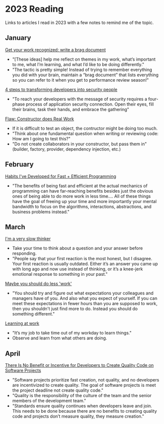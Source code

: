 # 2023 Reading

Links to articles I read in 2023 with a few notes to remind me of the topic.

## January

[Get your work recognized: write a brag document](https://jvns.ca/blog/brag-documents/)

- "[These ideas] help me reflect on themes in my work, what’s important to me, what I’m learning, and what I’d like to be doing differently."
- "The tactic is pretty simple! Instead of trying to remember everything you did with your brain, maintain a “brag document” that lists everything so you can refer to it when you get to performance review season!"

[4 steps to transforming developers into security people](https://techbeacon.com/security/4-steps-transforming-developers-security-people)

- "To reach your developers with the message of security requires a four-phase process of application security connection. Open their eyes, fill their brains, task their hands, and embrace the gathering"

[Flaw: Constructor does Real Work](http://misko.hevery.com/code-reviewers-guide/flaw-constructor-does-real-work/)

- If it is difficult to test an object, the contructor might be doing too much.
- "Think about one fundamental question when writing or reviewing code: How am I going to test this?"
- "Do not create collaborators in your constructor, but pass them in" (builder, factory, provider, dependency injection, etc.)

## February

[Habits I've Developed for Fast + Efficient Programming](https://cprimozic.net/blog/programming-speed-strategies/)

- "The benefits of being fast and efficient at the actual mechanics of programming can have far-reaching benefits besides just the obvious ones of being able to do more work in less time.... All of these things have the goal of freeing up your time and more importantly your mental bandwidth to focus on the algorithms, interactions, abstractions, and business problems instead."

## March

[I'm a very slow thinker](https://sive.rs/slow)

- Take your time to think about a question and your answer before responding.
- "People say that your first reaction is the most honest, but I disagree. Your first reaction is usually outdated. Either it’s an answer you came up with long ago and now use instead of thinking, or it’s a knee-jerk emotional response to something in your past."

[Maybe you should do less 'work'](https://www.johnwhiles.com/posts/work)

- "You should try and figure out what expectations your colleagues and managers have of you. And also what you expect of yourself. If you can meet these expectations in fewer hours than you are supposed to work, then you shouldn't just find more to do. Instead you should do something different."

[Learning at work](https://jvns.ca/blog/2017/08/06/learning-at-work/)

- "It’s my job to take time out of my workday to learn things."
- Observe and learn from what others are doing.

## April

[There Is No Benefit or Incentive for Developers to Create Quality Code on Software Projects](https://itnext.io/there-is-no-benefit-or-incentive-for-developers-to-create-quality-code-on-software-projects-a89aae0f8c35)

- "Software projects prioritize fast creation, not quality, and no developers are incentivized to create quality. The goal of software projects is meet the project deadline not create quality code."
- "Quality is the responsibility of the culture of the team and the senior members of the development team."
- "Standards ensure quality continues when developers leave and join. This needs to be done because there are no benefits to creating quality code and projects don’t measure quality, they measure creation."
